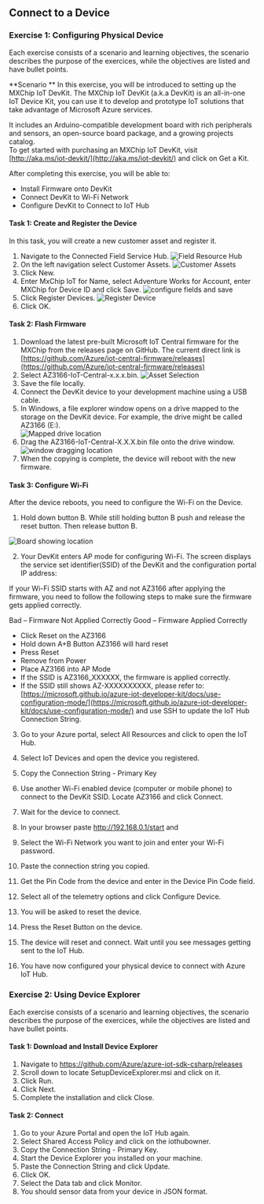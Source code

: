 ## Connect to a Device

 
### Exercise 1: Configuring Physical Device  
Each exercise consists of a scenario and learning objectives, the scenario describes the purpose of the exercices, while the objectives are listed and have bullet points.  

**Scenario **
In this exercise, you will be introduced to setting up the MXChip IoT DevKit. The MXChip IoT DevKit (a.k.a DevKit) is an all-in-one IoT Device Kit, you can use it to develop and prototype IoT solutions that take advantage of Microsoft Azure services.  

It includes an Arduino-compatible development board with rich peripherals and sensors, an open-source board package, and a growing projects catalog.  
To get started with purchasing an MXChip IoT DevKit, visit [http://aka.ms/iot-devkit/](http://aka.ms/iot-devkit/) and click on Get a Kit.  
 
After completing this exercise, you will be able to: 
- Install Firmware onto DevKit 
- Connect DevKit to Wi-Fi Network 
- Configure DevKit to Connect to IoT Hub 
 
  
#### Task 1: Create and Register the Device 
In this task, you will create a new customer asset and register it. 
1. Navigate to the Connected Field Service Hub. 
![Field Resource Hub](../media/1-ie-unit2.png)
2. On the left navigation select Customer Assets. 
![Customer Assets](../media/2-ie-unit2.png)
3. Click New. 
4. Enter MxChip IoT for Name, select Adventure Works for Account, enter MXChip for Device ID and click Save. 
![configure fields and save](../media/3-ie-unit2.png)
5. Click Register Devices. 
![Register Device](../media/4-ie-unit2.png)
6. Click OK. 
 
#### Task 2: Flash Firmware 

1. Download the latest pre-built Microsoft IoT Central firmware for the MXChip from the releases page on GitHub. The current direct link is [https://github.com/Azure/iot-central-firmware/releases](https://github.com/Azure/iot-central-firmware/releases) 
2. Select AZ3166-IoT-Central-x.x.x.bin. 
![Asset Selection](../media/5-ie-unit2.png)
3. Save the file locally. 
4. Connect the DevKit device to your development machine using a USB cable. 
5. In Windows, a file explorer window opens on a drive mapped to the storage on the DevKit device. For example, the drive might be called AZ3166 (E:).  
![Mapped drive location](../media/6-ie-unit2.png)
6. Drag the AZ3166-IoT-Central-X.X.X.bin file onto the drive window. 
![window dragging location](../media/7-ie-unit2.png)
7. When the copying is complete, the device will reboot with the new firmware. 
 
#### Task 3: Configure Wi-Fi 
 
After the device reboots, you need to configure the Wi-Fi on the Device.  
 
1. Hold down button B. While still holding button B push and release the reset button. Then release button B.  

![Board showing location](../media/8-ie-unit2.png)
 
2. Your DevKit enters AP mode for configuring Wi-Fi. The screen displays the service set identifier(SSID) of the DevKit and the configuration portal IP address: 
  
If your Wi-Fi SSID starts with AZ and not AZ3166 after applying the firmware, you need to follow the following steps to make sure the firmware gets applied correctly. 
 
 
Bad – Firmware Not Applied Correctly 
Good – Firmware Applied Correctly 
 
 
- Click Reset on the AZ3166 
- Hold down A+B Button AZ3166 will hard reset 
- Press Reset 
- Remove from Power 
- Place AZ3166 into AP Mode 
- If the SSID is AZ3166_XXXXXX, the firmware is applied correctly.  
- If the SSID still shows AZ-XXXXXXXXXX, please refer to:  [https://microsoft.github.io/azure-iot-developer-kit/docs/use-configuration-mode/](https://microsoft.github.io/azure-iot-developer-kit/docs/use-configuration-mode/)  and use SSH to update the IoT Hub Connection String. 
3. Go to your Azure portal, select All Resources and click to open the IoT Hub. 
4. Select IoT Devices and open the device you registered. 
5. Copy the Connection String - Primary Key 
6. Use another Wi-Fi enabled device (computer or mobile phone) to connect to the DevKit SSID. Locate AZ3166 and click Connect. 
7. Wait for the device to connect. 
8. In your browser paste http://192.168.0.1/start and <enter> 
9. Select the Wi-Fi Network you want to join and enter your Wi-Fi password. 
10. Paste the connection string you copied. 
11. Get the Pin Code from the device and enter in the Device Pin Code field. 
12. Select all of the telemetry options and click Configure Device. 
13. You will be asked to reset the device. 
14. Press the Reset Button on the device. 
15. The device will reset and connect. Wait until you see messages getting sent to the IoT Hub. 
 
16. You have now configured your physical device to connect with Azure IoT Hub. 
 
### Exercise 2: Using Device Explorer  
Each exercise consists of a scenario and learning objectives, the scenario describes the purpose of the exercices, while the objectives are listed and have bullet points.  
 
#### Task 1: Download and Install Device Explorer 
1. Navigate to https://github.com/Azure/azure-iot-sdk-csharp/releases  
2. Scroll down to locate SetupDeviceExplorer.msi and click on it. 
3. Click Run. 
4. Click Next. 
5. Complete the installation and click Close. 
 
#### Task 2: Connect 
1. Go to your Azure Portal and open the IoT Hub again. 
2. Select Shared Access Policy and click on the iothubowner. 
3. Copy the Connection String - Primary Key. 
4. Start the Device Explorer you installed on your machine. 
5. Paste the Connection String and click Update. 
6. Click OK. 
7. Select the Data tab and click Monitor. 
8. You should sensor data from your device in JSON format. 
